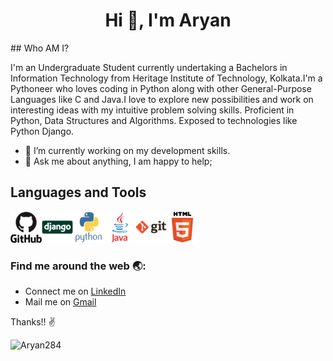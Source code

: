 <h1 align="center">Hi 👋, I'm Aryan</h1>
## Who AM I?

I'm an Undergraduate Student currently undertaking a Bachelors in Information Technology from Heritage Institute of Technology, Kolkata.I'm a Pythoneer who loves coding in Python along with other General-Purpose Languages like C and Java.I love to explore new possibilities and work on interesting ideas with my intuitive problem solving skills.
Proficient in Python, Data Structures and Algorithms.
Exposed to technologies like Python Django.

- 🔭 I’m currently working on my development skills.
- 💬 Ask me about anything, I am happy to help;


## Languages and Tools  

<img src="https://github.com/devicons/devicon/blob/master/icons/github/github-original-wordmark.svg" alt="github" width="50" height="50"/><img src="https://github.com/devicons/devicon/blob/master/icons/django/django-original.svg" alt="django" width="50" height="50"/><img src="https://github.com/devicons/devicon/blob/master/icons/python/python-original-wordmark.svg" alt="python" width="50" height="50"/><img src="https://github.com/devicons/devicon/blob/master/icons/java/java-original-wordmark.svg" alt="java" width="50" height="50"/><img src="https://github.com/devicons/devicon/blob/master/icons/git/git-original-wordmark.svg" alt="git" width="50" height="50"/><img src="https://github.com/devicons/devicon/blob/master/icons/html5/html5-original-wordmark.svg" alt="html5" width="50" height="50"/>

### Find me around the web :earth_asia::

* Connect me on [LinkedIn](https://www.linkedin.com/in/aryan-a657411b6/)
* Mail me on [Gmail](aryankvs28@gmail.com)


Thanks!! ✌️

<!--
<a href=https://github-readme-stats.vercel.app">
-->
  <img align="left" src="https://github-readme-stats.vercel.app/api/top-langs/?username=Aryan284&layout=compact" alt="Aryan284" />
 </a>
<!--
